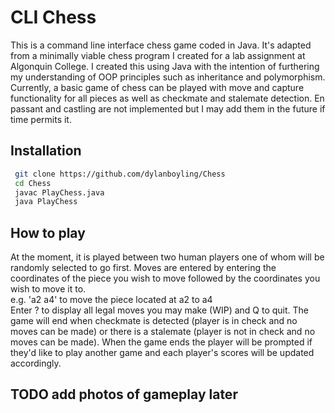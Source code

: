 # CLI Chess
This is a command line interface chess game coded in Java. It's adapted from a minimally viable chess program I created for a lab assignment at Algonquin College. I created this using Java with the intention of furthering my understanding of OOP principles such as inheritance and polymorphism. Currently, a basic game of chess can be played with move and capture functionality for all pieces as well as checkmate and stalemate detection. En passant and castling are not implemented but I may add them in the future if time permits it.


## Installation

```sh
 git clone https://github.com/dylanboyling/Chess
 cd Chess
 javac PlayChess.java
 java PlayChess
```


## How to play

At the moment, it is played between two human players one of whom will be randomly selected to go first. Moves are entered by entering the coordinates of the piece you wish to move followed by the coordinates you wish to move it to.\
e.g. 'a2 a4' to move the piece located at a2 to a4\
Enter ? to display all legal moves you may make (WIP) and Q to quit. The game will end when checkmate is detected (player is in check and no moves can be made) or there is a stalemate (player is not in check and no moves can be made). When the game ends the player will be prompted if they'd like to play another game and each player's scores will be updated accordingly. 


## TODO add photos of gameplay later

